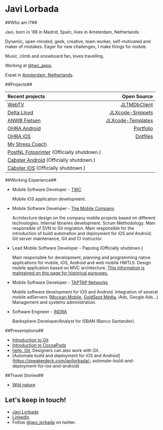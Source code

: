 Javi Lorbada  
======================

##Who am I?##

Javi, born in '88 in Madrid, Spain, lives in Amsterdam, Netherlands.

Dynamic, open-minded, geek, creative, team worker, self-motivated and maker of mistakes. Eager for new challenges, I make things for mobile.

Music, climb and snowboard fan, loves travelling.

Working at [@twc_apps](https://twitter.com/twc_apps).

Expat in [Amsterdam, Netherlands](http://goo.gl/maps/8uLZ4).

##Projects##

| Recent projects | Open Source |
| :------------- | -----:|
| [WebTV](https://itunes.apple.com/nl/app/webtv/id852245261?l=en&mt=8)| [JLTMDbClient](https://github.com/JaviLorbada/JLTMDbClient)|
| [Delta Lloyd](https://itunes.apple.com/nl/app/delta-lloyd/id808769170?mt=8)| [JLXcode-Snippets](https://github.com/JaviLorbada/JLXcode-Snippets) |
| [ANWB Fietsen](https://itunes.apple.com/nl/app/anwb-fietsen/id652049119?mt=8) | [JLXcode-Templates](https://github.com/JaviLorbada/JLXcode-Templates) |
| [OHRA Android](https://play.google.com/store/apps/details?id=nl.ohra.android) | [Portfolio](https://github.com/JaviLorbada/javilorbada.github.com)|
| [OHRA iOS](https://itunes.apple.com/nl/app/ohra/id621240801?l=en&mt=8) | [Dotfiles](https://github.com/JaviLorbada/dotfiles)|
| [My Stress Coach](https://itunes.apple.com/gb/app/my-stress-coach/id561897282?mt=8) |  |
| [PostNL Fotoprinter](http://bastha.com/portfolio/?portfolio=postnl-fotoprinter) (Officially shutdown.) | |
| [Cabster Android](https://play.google.com/store/apps/details?id=com.connexxion.cabster) (Officially shutdown.) | |
| [Cabster iOS](http://icultu.re/PvYgrk) (Officially shutdown.)| |

##Working Experience##

- Mobile Software Developer - [TWC](http://www.twcapps.com/)

	Mobile iOS application development.

- Mobile Software Developer - [The Mobile Company](http://themobilecompany.com/)

    Architecture design on the company mobile projects based on different technologies. Internal libraries development. Scrum Methodology. Main responsible of SVN to Git migration. Main responsible for the introduction of build automation and deployment for iOS and Android. Git server maintenance, Git and CI instructor.

- Lead Mobile Software Developer - Papolog (Officially shutdown.)

    Main responsible for development, planning and programming native applications for mobile, iOS, Android and web mobile HMTL5. Design mobile application based on MVC architecture. 
    [This information is maintained on this page for historical purposes.](http://www.148apps.com/app/499293125)

- Mobile Software Developer - [TAPTAP Networks](http://taptapnetworks.com/)

    Mobile software development for iOS and Android. Integration of several mobile adServers ([Mocean Mobile](http://www.moceanmobile.com/), [GoldSpot Media](http://www.goldspotmedia.com/), iAds, Google Ads...) Management and systems administration.

- Software Engineer - [INDRA](http://www.indracompany.com/en)

    Banksphere Developer/Analyst for ISBAN (Banco Santander).
    
##Presentations##

- [Introduction to Git](https://speakerdeck.com/javilorbada/introduction-to-git)
- [Introduction to CocoaPods](https://speakerdeck.com/javilorbada/introduction-to-cocoapods)
- [hello, Git](https://speakerdeck.com/javilorbada/hello-git), Designers can also work with Git.
- [Automate build and deployment for iOS and Android](https://speakerdeck.com/javilorbada/- automate-build-and-deployment-for-ios-and-android)

##Travel Stories##

- [Wild nature](https://www.storehouse.co/stories/t1rmx-wild-nature) 

## Let's keep in touch! ##

- [Javi Lorbada](mailto:javugi@gmail.com) 
- [LinkedIn](http://www.linkedin.com/in/javierlorbada/en)
- Follow [@javi_lorbada](https://twitter.com/javi_lorbada) on twitter.

